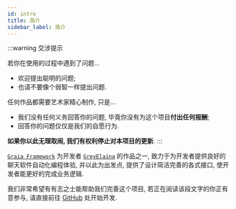 ```yaml
---
id: intro
title: 简介
sidebar_label: 简介
---
```


:::warning 交涉提示

若你在使用的过程中遇到了问题...

 - 欢迎提出聪明的问题;
 - 也请不要像个弱智一样提出问题.

任何作品都需要艺术家精心制作, 只是...
 - 我们没有任何义务回答你的问题, 毕竟你没有为这个项目**付出任何报酬**;
 - 回答你的问题仅仅是我们的自愿行为.

**如果你以此无理取闹, 我们有权利停止对本项目的更新**.
:::

[`Graia Framework`](https://github.com/GraiaProject/Application) 为开发者 [`GreyElaina`](https://github.com/GreyElaina) 的作品之一, 致力于为开发者提供良好的聊天软件自动化编程体验,
并以此为出发点, 提供了设计简洁完善的各式接口, 使开发者能更好的完成业务逻辑.

我们非常希望有有志之士能帮助我们完善这个项目, 若正在阅读该段文字的你正有意参与,
请直接前往 [GitHub](https://github.com/GraiaProject/Application) 处开始开发.